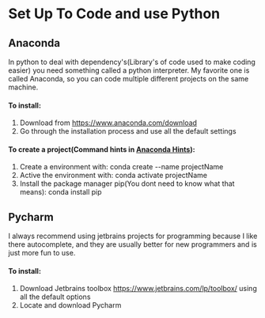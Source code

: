 # Set Up To Code and use Python 

## Anaconda
In python to deal with dependency's(Library's of code used to make coding easier) you need something called a python 
interpreter. My favorite one is called Anaconda, so you can code multiple different projects on the same machine.
#### To install:
1. Download from https://www.anaconda.com/download
2. Go through the installation process and use all the default settings
#### To create a project(Command hints in [Anaconda Hints](anaconda.md)):
1. Create a environment with: conda create --name projectName
2. Active the environment with: conda activate projectName
3. Install the package manager pip(You dont need to know what that means): conda install pip

## Pycharm
I always recommend using jetbrains projects for programming because I like there autocomplete, and they are usually 
better for new programmers and is just more fun to use. 
#### To install:
1. Download Jetbrains toolbox https://www.jetbrains.com/lp/toolbox/ using all the default options
2. Locate and download Pycharm